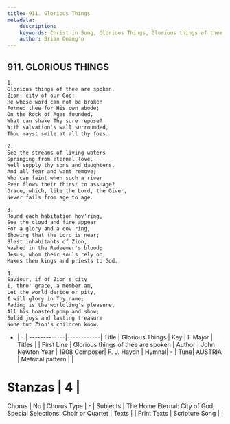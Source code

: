 ```yaml
---
title: 911. Glorious Things
metadata:
    description: 
    keywords: Christ in Song, Glorious Things, Glorious things of thee are spoken, 
    author: Brian Onang'o
---
```



## 911. GLORIOUS THINGS

```txt
1.
Glorious things of thee are spoken,
Zion, city of our God:
He whose word can not be broken
Formed thee for His own abode;
On the Rock of Ages founded,
What can shake Thy sure repose?
With salvation's wall surrounded,
Thou mayst smile at all thy foes.

2.
See the streams of living waters
Springing from eternal love,
Well supply thy sons and daughters,
And all fear and want remove;
Who can faint when such a river
Ever flows their thirst to assuage?
Grace, which, like the Lord, the Giver,
Never fails from age to age.

3.
Round each habitation hov'ring,
See the cloud and fire appear
For a glory and a cov'ring,
Showing that the Lord is near;
Blest inhabitants of Zion,
Washed in the Redeemer's blood;
Jesus, whom their souls rely on,
Makes them kings and priests to God.

4.
Saviour, if of Zion's city 
I, thro' grace, a member am,
Let the world deride or pity,
I will glory in Thy name;
Fading is the worldling's pleasure,
All his boasted pomp and show;
Solid joys and lasting treasure
None but Zion's children know.

```

- |   -  |
-------------|------------|
Title | Glorious Things |
Key | F Major |
Titles |  |
First Line | Glorious things of thee are spoken |
Author | John Newton
Year | 1908
Composer| F. J. Haydn |
Hymnal|  - |
Tune| AUSTRIA |
Metrical pattern | |
# Stanzas | 4 |
Chorus | No |
Chorus Type | - |
Subjects | The Home Eternal: City of God; Special Selections: Choir or Quartet |
Texts |  |
Print Texts | 
Scripture Song |  |
  
